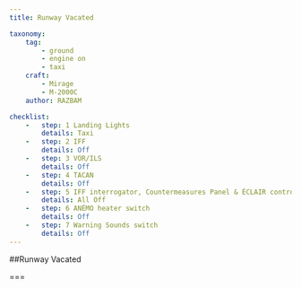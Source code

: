 ```yaml
---
title: Runway Vacated

taxonomy:
    tag:
        - ground
        - engine on
        - taxi
    craft:
        - Mirage
        - M-2000C
    author: RAZBAM

checklist:
    -   step: 1 Landing Lights      
        details: Taxi 
    -   step: 2 IFF      
        details: Off 
    -   step: 3 VOR/ILS      
        details: Off 
    -   step: 4 TACAN      
        details: Off 
    -   step: 5 IFF interrogator, Countermeasures Panel & ÉCLAIR control box      
        details: All Off 
    -   step: 6 ANÉMO heater switch      
        details: Off 
    -   step: 7 Warning Sounds switch      
        details: Off
---
```


##Runway Vacated

===


